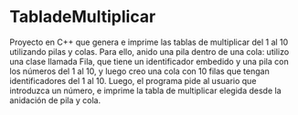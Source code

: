 # TabladeMultiplicar
Proyecto en C++ que genera e imprime las tablas de multiplicar del 1 al 10 utilizando pilas y colas. Para ello, anido una pila dentro de una cola: utilizo una clase llamada Fila, que tiene un identificador embedido y una pila con los números del 1 al 10, y luego creo una cola con 10 filas que tengan identificadores del 1 al 10. Luego, el programa pide al usuario que introduzca un número, e imprime la tabla de multiplicar elegida desde la anidación de pila y cola.
